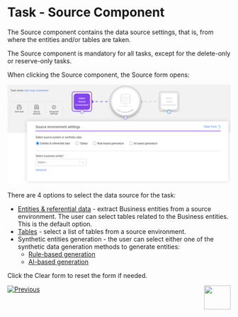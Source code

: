 # Task - Source Component

The Source component contains the data source settings, that is, from where the entities and/or tables are taken.

The Source component is mandatory for all tasks, except for the delete-only or reserve-only tasks.

When clicking the Source component, the Source form opens:

![Source comp](images/task_source_component.png)

There are 4 options to select the data source for the task:

- [Entities & referential data](14b_task_source_component_entities.md)  - extract Business entities from a source environment. The user can select tables related to the Business entities.  This is the default option.
- [Tables](14c_task_source_component_tables.md) - select a list of tables from a source environment.
- Synthetic entities generation - the user can select either one of the synthetic data generation methods to generate entities: 
  - [Rule-based generation](14d_task_source_rule_based_generation.md)
  - [AI-based generation](14e_task_source_ai_based_generation.md)  

Click the Clear form to reset the form if needed.





 [![Previous](/articles/images/Previous.png)](14_task_overview.md)[<img align="right" width="60" height="54" src="/articles/images/Next.png">](15_task_subset_component.md)


